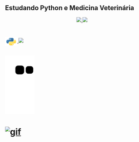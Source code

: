 <!--
**LucasMendes0/LucasMendes0** is a ✨ _special_ ✨ repository because its `README.md` (this file) appears on your GitHub profile.

Here are some ideas to get you started:

- 🔭 I’m currently working on ...
- 🌱 I’m currently learning ...
- 👯 I’m looking to collaborate on ...
- 🤔 I’m looking for help with ...
- 💬 Ask me about ...
- 📫 How to reach me: ...
- 😄 Pronouns: ...
- ⚡ Fun fact: ...

butões para redes:

 <a href="https://discord.gg/ZntEV3kV9t" target="_blank"><img src="https://img.shields.io/badge/Discord-7289DA?style=for-the-badge&logo=discord&logoColor=white" target="_blank"></a> 
 <a href="https://www.reddit.com/r/DungeonsAndMemes/" target="_blank"><img src="https://brandlogos.net/wp-content/uploads/2020/09/reddit-logomark-logo.png" target="_blank"></a> 
</a> 
-->

## Estudando Python e Medicina Veterinária

<div align="center">
  <a href="https://github.com/LucasMendes0">
  <img height="180em" src="https://github-readme-stats.vercel.app/api?username=LucasMendes0&show_icons=true&theme=dracula&include_all_commits=true&count_private=true"/>
  <img height="180em" src="https://github-readme-stats.vercel.app/api/top-langs/?username=LucasMendes0&layout=compact&langs_count=7&theme=dracula&include_all_commits=true&count_private"/>
  <img align ="right" "src="https://github.com/LucasMendes0/Ola-Mundo/blob/main/imagens/LukePixelado.gif"/>
</div>

 ##

<div style="display: inline_block"><br>
  <img align="center" alt="Python" height="30" width="40" src="https://raw.githubusercontent.com/devicons/devicon/master/icons/python/python-original.svg">
  <img align ="right "src="https://i.imgur.com/GG9Bz1M.gif"/>
</div>
 
  
  ##
 
<div> 
 
  ![Snake animation](https://github.com/rafaballerini/rafaballerini/blob/output/github-contribution-grid-snake.svg)
 
</div>

# ![gif](https://i.imgur.com/GG9Bz1M.gif)
